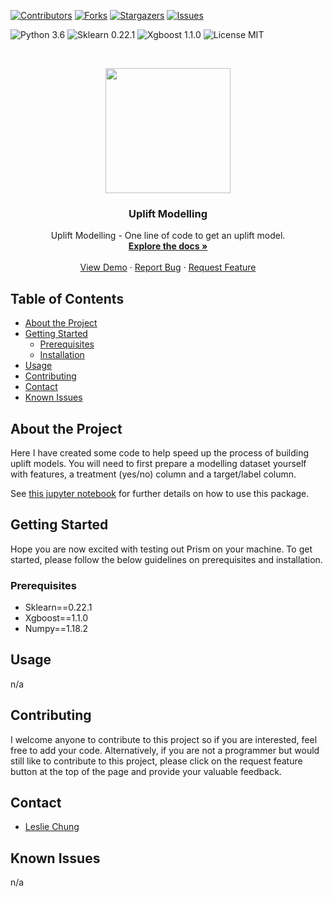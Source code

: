 [![Contributors][contributors-shield]][contributors-url]
[![Forks][forks-shield]][forks-url]
[![Stargazers][stars-shield]][stars-url]
[![Issues][issues-shield]][issues-url]

![Python 3.6](https://img.shields.io/badge/python-3.6-green.svg?style=plastic)
![Sklearn 0.22.1](https://img.shields.io/badge/sklearn-0.22.1-green.svg?style=plastic)
![Xgboost 1.1.0](https://img.shields.io/badge/xgboost-1.1.0-green.svg?style=plastic)
![License MIT](https://img.shields.io/badge/license-MIT-green.svg?style=plastic)

<br />
<p align="center">
  <a href="https://github.com/hklchung/UpliftModelling">
    <img src="https://media-exp1.licdn.com/dms/image/C5112AQF-t5pDKlOayA/article-cover_image-shrink_720_1280/0/1529834998584?e=1617840000&v=beta&t=ObRPC_txYtQs_Z-pBNJh6fxfCXOXtZ_KzFg_jOR9Y9E" height="200">
  </a>

  <h3 align="center">Uplift Modelling</h3>

  </p>
</p>

<p align="center">
  Uplift Modelling - One line of code to get an uplift model.
    <br />
    <a href="https://github.com/hklchung/UpliftModelling"><strong>Explore the docs »</strong></a>
    <br />
    <br />
    <a href="https://github.com/hklchung/UpliftModelling">View Demo</a>
    ·
    <a href="https://github.com/hklchung/UpliftModelling/issues">Report Bug</a>
    ·
    <a href="https://github.com/hklchung/UpliftModelling/issues">Request Feature</a>
  </p>
</p>

<!-- TABLE OF CONTENTS -->
## Table of Contents

* [About the Project](#about-the-project)
* [Getting Started](#getting-started)
  * [Prerequisites](#prerequisites)
  * [Installation](#installation)
* [Usage](#usage)
* [Contributing](#contributing)
* [Contact](#contact)
* [Known Issues](#known-issues)

<!-- ABOUT THE PROJECT -->

## About the Project
Here I have created some code to help speed up the process of building uplift models. You will need to first prepare a modelling dataset yourself with features, a treatment (yes/no) column and a target/label column. 

See [this jupyter notebook](https://github.com/hklchung/UpliftModelling/blob/main/How%20to%20run%20uplift_model.ipynb) for further details on how to use this package.

<!-- GETTING STARTED -->

## Getting Started
Hope you are now excited with testing out Prism on your machine. To get started, please follow the below guidelines on prerequisites and installation.

<!-- PREREQUISITES -->

### Prerequisites
* Sklearn==0.22.1
* Xgboost==1.1.0  
* Numpy==1.18.2

<!-- USAGE -->

## Usage
n/a
  
<!-- CONTRIBUTING -->

## Contributing
I welcome anyone to contribute to this project so if you are interested, feel free to add your code.
Alternatively, if you are not a programmer but would still like to contribute to this project, please click on the request feature button at the top of the page and provide your valuable feedback.

<!-- CONTACT -->

## Contact
* [Leslie Chung](https://github.com/hklchung)

<!-- KNOWN ISSUES -->

## Known Issues
n/a

<!-- MARKDOWN LINKS & IMAGES -->
<!-- https://www.markdownguide.org/basic-syntax/#reference-style-links -->
[contributors-shield]: https://img.shields.io/github/contributors/hklchung/UpliftModelling.svg?style=flat-square
[contributors-url]: https://github.com/hklchung/UpliftModelling/graphs/contributors
[forks-shield]: https://img.shields.io/github/forks/hklchung/UpliftModelling.svg?style=flat-square
[forks-url]: https://github.com/hklchung/UpliftModelling/network/members
[stars-shield]: https://img.shields.io/github/stars/hklchung/UpliftModelling.svg?style=flat-square
[stars-url]: https://github.com/hklchung/UpliftModelling/stargazers
[issues-shield]: https://img.shields.io/github/issues/hklchung/UpliftModelling.svg?style=flat-square
[issues-url]: https://github.com/hklchung/UpliftModelling/issues

